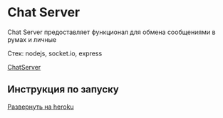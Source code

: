 # Chat Server

Chat Server предоставляет функционал для обмена сообщениями в румах и личные

Стек: nodejs, socket.io, express

[ChatServer](https://cryptic-sierra-45990.herokuapp.com)

## Инструкция по запуску

[Развернуть на heroku](https://devcenter.heroku.com/articles/node-websockets)
